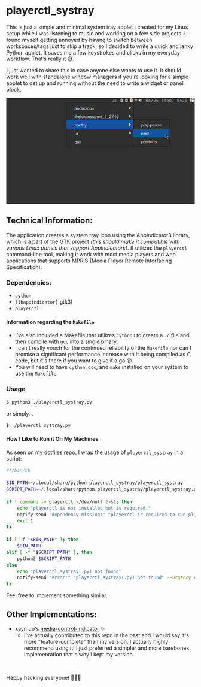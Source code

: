 # playerctl_systray

This is just a simple and minimal system tray applet I created for my Linux setup while I was listening to music and working on a few side projects. I found myself getting annoyed by having to switch between workspaces/tags just to skip a track, so I decided to write a quick and janky Python applet. It saves me a few keystrokes and clicks in my everyday workflow. That’s really it 😅. 

I just wanted to share this in case anyone else wants to use it. It should work well with standalone window managers if you're looking for a simple applet to get up and running without the need to write a widget or panel block.

![Image of the systray applet](img/playerctl_systray.png)

## Technical Information:

The application creates a system tray icon using the AppIndicator3 library, which is a part of the GTK project *(this should make it compatible with various Linux panels that support AppIndicators)*. It utilizes the `playerctl` command-line tool, making it work with most media players and web applications that supports MPRIS (Media Player Remote Interfacing Specification).

### Dependencies:
* `python`
* `libappindicator`(-gtk3)
* `playerctl`

#### Information regarding the  `Makefile`
* I've also included a Makefile that utilizes `cython3` to create a `.c` file and then compile with `gcc` into a single binary.
* I can't really vouch for the continued reliability of the `Makefile` nor can I promise a significant performance increase with it being compiled as C code, but it's there if you want to give it a go 😌. 
* You will need to have `cython`, `gcc`, and `make` installed on your system to use the `Makefile`.

### Usage

```sh
$ python3 ./playerctl_systray.py
```

or simply…

```sh
$ ./playerctl_systray.py
```

#### How I Like to Run it On My Machines

As seen on my [dotfiles repo](https://github.com/kj-sh604/dotfiles), I wrap the usage of `playerctl_systray` in a script:

```sh
#!/bin/sh

BIN_PATH=~/.local/share/python-playerctl_systray/playerctl_systray
SCRIPT_PATH=~/.local/share/python-playerctl_systray/playerctl_systray.py

if ! command -v playerctl >/dev/null 2>&1; then
    echo "playerctl is not installed but is required."
    notify-send "dependency missing:" "playerctl is required to run playerctl_systray." --urgency critical
    exit 1
fi

if [ -f "$BIN_PATH" ]; then
    $BIN_PATH
elif [ -f "$SCRIPT_PATH" ]; then
    python3 $SCRIPT_PATH
else
    echo "playerctl_systray(.py) not found"
    notify-send "error!" "playerctl_systray(.py) not found" --urgency critical
fi
```

Feel free to implement something similar.


## Other Implementations:
* xaymup's [media-control-indicator](https://github.com/xaymup/media-control-indicator) ✨
    * I've actually contributed to this repo in the past and I would say it's more "feature-complete" than my version. I actually highly recommend using it! I just preferred a simpler and more barebones implementation that's why I kept my version.

&nbsp;

Happy hacking everyone! 🧑‍💻🤙
